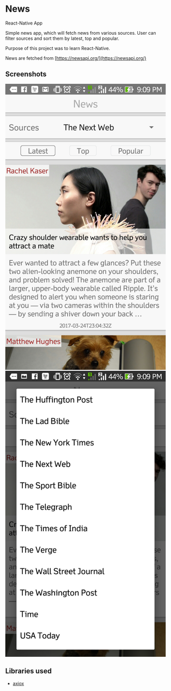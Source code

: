 # News    
React-Native App

Simple news app, which will fetch news from various sources. User can filter sources and sort them by latest, top and popular.

Purpose of this project was to learn React-Native.

News are fetched from [https://newsapi.org/](https://newsapi.org/)

## Screenshots
![home-page](./Screenshot_20170325-210942.jpg?raw=true "home-page")
![sources-list](./Screenshot_20170325-210948.jpg?raw=true "sources-list")



## Libraries used
- [axiox](https://www.npmjs.com/package/axios)

